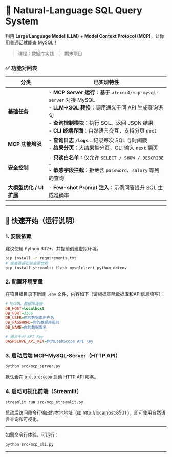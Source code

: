 # 🦉 Natural-Language SQL Query System

利用 **Large Language Model (LLM)** + **Model Context Protocol (MCP)**，让你用普通话就能查 MySQL！

> 课程：数据库实践 | 期末项目

### ✅ 功能对照表

| 分类 | 已实现特性 |
|------|-----------|
| **基础任务** | - **MCP Server 运行**：基于 `alexcc4/mcp-mysql-server` 对接 MySQL<br>- **LLM→SQL 转换**：调用通义千问 API 生成查询语句<br>- **查询控制模块**：执行 SQL、返回 JSON 结果<br>- **CLI 终端界面**：自然语言交互，支持分页 `next` |
| **MCP 功能增强** | - **查询日志 `/logs`**：记录每次 SQL 与时间戳<br>- **结果分页**：大结果集分页，CLI 输入 `next` 翻页 |
| **安全控制** | - **只读白名单**：仅允许 `SELECT / SHOW / DESCRIBE …`<br>- **敏感字段拦截**：拒绝含 `password`、`salary` 等列的查询 |
| **大模型优化 / UI 扩展** | - **Few-shot Prompt 注入**：示例问答提升 SQL 生成准确率 |

---

## 🚀 快速开始（运行说明）

### 1. 安装依赖

建议使用 Python 3.12+，并提前创建虚拟环境。

```bash
pip install -r requirements.txt
# 或者直接安装主要依赖
pip install streamlit flask mysqlclient python-dotenv
```

### 2. 配置环境变量

在项目根目录下新建 `.env` 文件，内容如下（请根据实际数据库和API信息填写）：

```ini
# MySQL 数据库连接
DB_HOST=localhost
DB_PORT=3306
DB_USER=你的数据库用户名
DB_PASSWORD=你的数据库密码
DB_NAME=你的数据库名

# 通义千问 API Key
DASHSCOPE_API_KEY=你的DashScope API Key
```

### 3. 启动后端 MCP-MySQL-Server（HTTP API）

```bash
python src/mcp_server.py
```

默认会在 `0.0.0.0:8000` 启动 HTTP API 服务。

### 4. 启动可视化前端（Streamlit）

```bash
streamlit run src/mcp_streamlit.py
```

启动后访问命令行输出的本地地址（如 http://localhost:8501 ），即可使用自然语言查询和可视化。

---

如需命令行体验，可运行：

```bash
python src/mcp_cli.py
```

---
